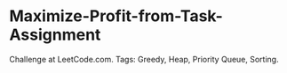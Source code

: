 # Maximize-Profit-from-Task-Assignment
Challenge at LeetCode.com. Tags: Greedy, Heap, Priority Queue, Sorting.

